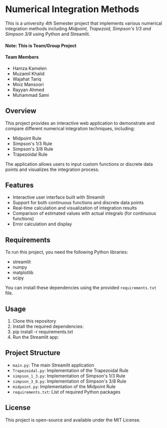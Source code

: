 # Numerical Integration Methods

This is a university *4th* Semester project that implements various numerical integration methods including *Midpoint, Trapezoid, Simpson's 1/3 and Simpson 3/8* using Python and Streamlit.

#### Note: This is Team/Group Project
#### Team Members
- Hamza Kamelen
- Muzamil Khalid
- Wajahat Tariq
- Moiz Mansoori
- Rayyan Ahmed
- Muhammad Sami

## Overview

This project provides an interactive web application to demonstrate and compare different numerical integration techniques, including:

- Midpoint Rule
- Simpson's 1/3 Rule
- Simpson's 3/8 Rule
- Trapezoidal Rule

The application allows users to input custom functions or discrete data points and visualizes the integration process.

## Features

- Interactive user interface built with Streamlit
- Support for both continuous functions and discrete data points
- Real-time calculation and visualization of integration results
- Comparison of estimated values with actual integrals (for continuous functions)
- Error calculation and display

## Requirements

To run this project, you need the following Python libraries:

- streamlit
- numpy
- matplotlib
- scipy

You can install these dependencies using the provided `requirements.txt` file.

## Usage

1. Clone this repository
2. Install the required dependencies:
3. pip install -r requirements.txt
4. Run the Streamlit app:

## Project Structure

- `main.py`: The main Streamlit application
- `Trapezoidal.py`: Implementation of the Trapezoidal Rule
- `simpson_1_3.py`: Implementation of Simpson's 1/3 Rule
- `simpson_3_8.py`: Implementation of Simpson's 3/8 Rule
- `midpoint.py`: Implementation of the Midpoint Rule
- `requirements.txt`: List of required Python packages

## License

This project is open-source and available under the MIT License.